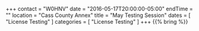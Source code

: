 +++
contact = "W0HNV"
date = "2016-05-17T20:00:00-05:00"
endTime = ""
location = "Cass County Annex"
title = "May Testing Session"
dates = [ "License Testing" ]
categories = [ "License Testing" ]
+++
{{% bring %}}

